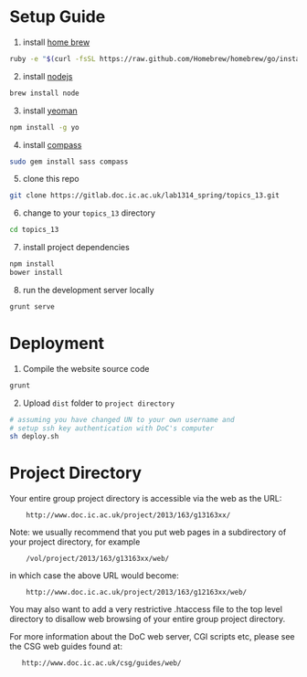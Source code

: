 Setup Guide
===
1. install [home brew](http://brew.sh)
```sh
ruby -e "$(curl -fsSL https://raw.github.com/Homebrew/homebrew/go/install)"
```
2. install [nodejs](http://nodejs.org)
```sh
brew install node
```
3. install [yeoman](http://yeoman.io/)
```sh
npm install -g yo
```
4. install [compass](http://compass-style.org/)
```sh
sudo gem install sass compass
```
5. clone this repo
```sh
git clone https://gitlab.doc.ic.ac.uk/lab1314_spring/topics_13.git
```
6. change to your `topics_13` directory
```sh
cd topics_13
```
7. install project dependencies
```sh
npm install
bower install
```
8. run the development server locally
```sh
grunt serve
```

Deployment
===
1. Compile the website source code
```sh
grunt
```
2. Upload `dist` folder to `project directory`
```sh
# assuming you have changed UN to your own username and
# setup ssh key authentication with DoC's computer
sh deploy.sh
```

Project Directory
===
Your entire group project directory is accessible via the web as the URL:

        http://www.doc.ic.ac.uk/project/2013/163/g13163xx/

Note: we usually recommend that you put web pages in a subdirectory
of your project directory, for example

		/vol/project/2013/163/g13163xx/web/

in which case the above URL would become:

        http://www.doc.ic.ac.uk/project/2013/163/g12163xx/web/

You may also want to add a very restrictive .htaccess file to the top
level directory to disallow web browsing of your entire group project
directory.

For more information about the DoC web server, CGI scripts etc,
please see the CSG web guides found at:

       http://www.doc.ic.ac.uk/csg/guides/web/